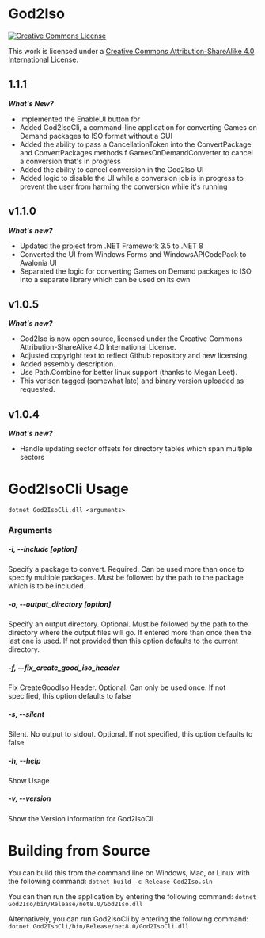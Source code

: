 # God2Iso 

<a rel="license" href="http://creativecommons.org/licenses/by-sa/4.0/"><img alt="Creative Commons License" style="border-width:0" src="https://i.creativecommons.org/l/by-sa/4.0/80x15.png" /></a>

This work is licensed under a <a rel="license" href="http://creativecommons.org/licenses/by-sa/4.0/">Creative Commons Attribution-ShareAlike 4.0 International License</a>.

## 1.1.1

***What's New?***

- Implemented the EnableUI button for 
- Added God2IsoCli, a command-line application for converting Games on Demand packages to ISO format without a GUI
- Added the ability to pass a CancellationToken into the ConvertPackage and ConvertPackages methods f GamesOnDemandConverter to cancel a conversion that's in progress
- Added the ability to cancel conversion in the God2Iso UI
- Added logic to disable the UI while a conversion job is in progress to prevent the user from harming the conversion while it's running

## v1.1.0

***What's new?***

- Updated the project from .NET Framework 3.5 to .NET 8
- Converted the UI from Windows Forms and WindowsAPICodePack to Avalonia UI
- Separated the logic for converting Games on Demand packages to ISO into a separate library
which can be used on its own

## v1.0.5

***What's new?***

- God2Iso is now open source, licensed under the Creative Commons Attribution-ShareAlike 4.0 International License.
- Adjusted copyright text to reflect Github repository and new licensing.
- Added assembly description.
- Use Path.Combine for better linux support (thanks to Megan Leet).
- This verison tagged (somewhat late) and binary version uploaded as requested.

## v1.0.4

***What's new?***

- Handle updating sector offsets for directory tables which span multiple sectors

# God2IsoCli Usage

`dotnet God2IsoCli.dll <arguments>`

### Arguments
##### -i, --include [option]
Specify a package to convert. Required. Can be used more than once to specify multiple packages. Must be followed by the path to the package which is to be included.
##### -o, --output_directory [option]
Specify an output directory. Optional. Must be followed by the path to the directory where the output files will go. If entered more than once then the last one is used. If not provided then this option defaults to the current directory.
##### -f, --fix_create_good_iso_header
Fix CreateGoodIso Header. Optional. Can only be used once. If not specified, this option defaults to false
##### -s, --silent
Silent. No output to stdout. Optional. If not specified, this option defaults to false
##### -h, --help
Show Usage
##### -v, --version
Show the Version information for God2IsoCli

# Building from Source

You can build this from the command line on Windows, Mac, or Linux with the following command:
`dotnet build -c Release God2Iso.sln`

You can then run the application by entering the following command:
`dotnet God2Iso/bin/Release/net8.0/God2Iso.dll`

Alternatively, you can run God2IsoCli by entering the following command:
`dotnet God2IsoCli/bin/Release/net8.0/God2IsoCli.dll`